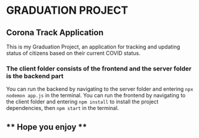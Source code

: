 # GRADUATION PROJECT

## Corona Track Application

This is my Graduation Project, an application for tracking and updating status of citizens based on their current COVID status.

### The client folder consists of the frontend and the server folder is the backend part

You can run the backend by navigating to the server folder and entering `npx nodemon app.js` in the terminal.
You can run the frontend by navigating to the client folder and entering `npm install` to install the project dependencies, then `npm start` in the terminal.

## ** Hope you enjoy **

